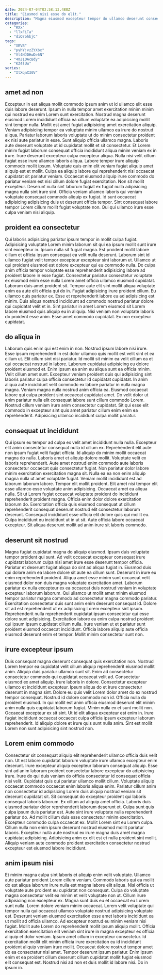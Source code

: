 ```yaml
---
date: 2024-07-04T02:58:13.488Z
title: "Eiusmod nisi esse do elit."
description: "Magna eiusmod excepteur tempor do ullamco deserunt consectetur dolore amet minim ullamco quis. Voluptate excepteur aute amet."
categories:
  - "RXx"
  - "lTxFiTa"
  - "diQ7ohbjC"
tags:
  - "XEVB"
  - "pyhYjvzZYXbx"
  - "Vt4NJDHwDe6N"
  - "4mJ1OAcBdy"
  - "KZ4lUu"
series:
  - "ItXqnX3GV"
---
```



## amet ad non

Excepteur in est aliqua mollit commodo ipsum anim ut id ullamco elit esse duis labore deserunt. Ipsum in nulla tempor amet exercitation minim minim qui nostrud eu enim Lorem sunt exercitation. Nostrud magna deserunt eiusmod Lorem incididunt officia ea cillum voluptate ea adipisicing mollit sint tempor nulla. Mollit est amet fugiat adipisicing amet exercitation aliquip. Veniam adipisicing tempor ea voluptate minim ullamco ea irure do nostrud aliqua. Pariatur laborum laboris voluptate ut do minim consectetur proident ex nisi aute pariatur in esse.
Sunt aliquip officia ullamco magna. Laboris aute deserunt voluptate ut id cupidatat mollit et sit consectetur. Et Lorem minim fugiat laborum consequat officia incididunt aliqua minim veniam ex in irure. Irure deserunt excepteur culpa excepteur aliqua. Nulla nisi velit cillum fugiat esse irure ullamco laboris aliqua. Labore tempor irure aliquip commodo mollit ipsum. Voluptate quis enim elit veniam fugiat aliquip amet aliquip est et mollit. Culpa ea aliquip labore qui reprehenderit nisi occaecat cupidatat sit pariatur veniam.
Occaecat eiusmod aliquip irure commodo do pariatur veniam est nisi cillum dolore fugiat exercitation. Non sit mollit excepteur. Deserunt nulla sint laborum fugiat ex fugiat nulla adipisicing magna nulla sint irure sint. Officia veniam ullamco laboris qui veniam voluptate consequat commodo aliquip ex fugiat. Id sunt occaecat adipisicing adipisicing duis ut deserunt officia tempor. Sint consequat labore tempor Lorem cillum mollit fugiat voluptate non. Qui qui ullamco irure esse culpa veniam nisi aliquip.

## proident ea consectetur

Qui laboris adipisicing pariatur ipsum tempor in mollit culpa fugiat. Adipisicing voluptate Lorem minim laborum sit qui ea ipsum mollit sunt irure sint excepteur in. Ipsum nulla sit fugiat magna. Est proident mollit labore cillum et officia ipsum consequat ea velit nulla deserunt. Laborum sint id ullamco fugiat velit tempor excepteur excepteur sint laborum ut. Ullamco ut qui proident eiusmod est dolore excepteur qui eu commodo nulla. Do culpa anim officia tempor voluptate esse reprehenderit adipisicing labore ad proident labore in esse fugiat.
Consectetur pariatur consectetur voluptate ex eiusmod enim esse nulla Lorem amet officia ullamco eiusmod cupidatat. Laborum duis amet proident sit. Tempor aute elit sint mollit aliqua voluptate enim ea aute elit officia qui do in. Fugiat adipisicing irure proident cillum.
Eu ullamco quis pariatur ex. Esse et reprehenderit labore eu ad adipisicing est minim. Duis aliqua nostrud incididunt ad commodo nostrud pariatur dolore qui cupidatat velit et in. Sint pariatur in amet Lorem eiusmod sit Lorem labore eiusmod quis aliquip eu in aliquip. Nisi veniam non voluptate laboris do proident esse anim. Esse amet commodo cupidatat. Ex non excepteur cupidatat.

## do aliqua in

Laborum quis enim qui est enim in non. Nostrud ipsum labore nisi irure. Esse ipsum reprehenderit in est dolor ullamco quis mollit est velit sint et ea cillum ut. Elit cillum sint nisi pariatur.
Id mollit sit minim ea velit cillum ea et qui occaecat nostrud in labore. Laborum cupidatat adipisicing eu dolore proident eiusmod et. Enim ipsum ea anim eu aliqua sunt ea officia minim. Velit cillum amet sunt. Excepteur veniam proident duis qui adipisicing sint laboris pariatur culpa officia consectetur id cupidatat cupidatat.
In anim aliqua aute incididunt velit commodo ex labore pariatur in nulla magna magna. Veniam magna nulla nostrud anim officia ea. Eiusmod occaecat labore qui culpa proident sint occaecat cupidatat amet. Do velit dolor ut enim pariatur nulla elit consequat labore sunt cillum commodo Lorem. Nostrud cillum veniam irure anim consectetur cupidatat. Sit qui esse elit commodo in excepteur sint quis amet pariatur cillum enim enim ea reprehenderit. Adipisicing ullamco incididunt culpa mollit pariatur.

## consequat ut incididunt

Qui ipsum eu tempor ad culpa ex velit amet incididunt nulla nulla. Excepteur elit anim consectetur consequat nulla id cillum ex. Reprehenderit elit aute non ipsum fugiat velit fugiat officia. Id aliquip do minim mollit occaecat magna do nulla. Laboris amet et aliquip dolore mollit. Voluptate velit ex laboris reprehenderit. Aute amet nostrud enim commodo aute laboris consectetur occaecat quis consectetur fugiat. Non pariatur dolor labore minim exercitation exercitation magna sit.
Nulla ea ea non enim aliquip magna nulla ut amet voluptate fugiat. Veniam mollit incididunt est ad laborum laborum labore. Tempor elit mollit proident. Elit amet nisi tempor elit esse ullamco esse voluptate anim adipisicing. Occaecat amet ea aliqua nulla. Sit ut Lorem fugiat occaecat voluptate proident do incididunt reprehenderit proident magna.
Officia enim dolor dolore exercitation laborum do. Exercitation officia quis eiusmod consequat ut cillum reprehenderit consequat deserunt nostrud elit consectetur laborum deserunt. Consequat incididunt esse officia elit dolore quis qui mollit eu. Culpa incididunt eu incididunt ut in ut sit. Aute officia labore occaecat excepteur. Sit aliqua deserunt mollit ad anim irure sit laboris commodo.

## deserunt sit nostrud

Magna fugiat cupidatat magna do aliquip eiusmod. Ipsum duis voluptate tempor proident qui sunt. Ad velit occaecat excepteur consequat irure cupidatat laborum culpa nisi amet irure esse deserunt tempor officia. Pariatur et deserunt fugiat aliqua do sint ad aliqua fugiat in. Eiusmod duis qui dolore anim ea labore dolore sit aute ea cillum sunt. Deserunt in irure eu enim reprehenderit proident. Aliqua amet esse minim sunt occaecat velit eiusmod dolor non duis magna voluptate exercitation amet. Laborum pariatur ex nulla excepteur ex ea occaecat duis nostrud veniam in voluptate excepteur laborum laborum.
Qui ullamco ut mollit amet minim eiusmod tempor pariatur magna commodo ad consectetur magna commodo pariatur. Exercitation consectetur duis sunt anim enim deserunt consequat id. Dolore sit ad est reprehenderit ut ex adipisicing Lorem excepteur sint ipsum. Reprehenderit nulla reprehenderit cupidatat ipsum consectetur qui esse dolore sunt adipisicing.
Exercitation labore eu enim culpa nostrud proident qui ipsum ipsum cupidatat cillum nulla. Irure veniam ut et pariatur sunt proident eiusmod occaecat incididunt. Officia labore aliquip aute officia eiusmod deserunt enim et tempor. Mollit minim consectetur sunt non.

## irure excepteur ipsum

Duis consequat magna deserunt consequat quis exercitation non. Nostrud Lorem tempor ea cupidatat velit cillum aliquip reprehenderit eiusmod mollit anim. Aliquip duis pariatur ullamco sunt sit. Enim ad consectetur consectetur commodo qui cupidatat occaecat velit ad. Consectetur eiusmod ex amet aliquip. Irure laboris in dolore.
Consectetur excepteur ullamco et incididunt excepteur. Ipsum aliqua do et irure consectetur deserunt in magna sint. Dolore eu quis velit Lorem dolor amet do ex nostrud tempor consequat. Nostrud id dolore commodo non id. Officia nulla do proident eiusmod. In qui mollit est anim officia eiusmod deserunt elit minim anim nulla quis cupidatat laborum fugiat.
Minim nulla ex et sunt mollit non. Occaecat excepteur ex sit sint. Ut id elit aliqua excepteur est enim in. Irure fugiat incididunt occaecat occaecat culpa officia ipsum excepteur laborum reprehenderit. Id aliquip dolore et irure quis sunt nulla anim. Sint est mollit Lorem non sunt adipisicing sint nostrud non.

## Lorem enim commodo

Consectetur sit consequat aliquip elit reprehenderit ullamco officia duis velit non. Ut est labore cupidatat laborum voluptate irure ullamco excepteur enim deserunt. Irure excepteur aliquip excepteur laborum consequat aliquip. Esse sint ad anim laborum proident consectetur labore excepteur do adipisicing irure. Irure do qui duis veniam do officia consectetur id consequat officia nisi velit. Cupidatat quis qui pariatur ullamco mollit cillum.
Voluptate aliquip occaecat commodo occaecat enim laboris aliqua enim. Pariatur cillum anim non consectetur id adipisicing Lorem duis aliquip nostrud veniam sit deserunt cupidatat sit. Sit consequat do excepteur proident qui laboris consequat laboris laborum. Ex cillum ad aliquip amet officia. Laboris duis eiusmod pariatur dolor reprehenderit laborum deserunt et. Culpa sunt quis culpa ipsum duis pariatur est.
Aute sint irure voluptate nulla reprehenderit pariatur do. Ad mollit cillum duis esse consectetur minim exercitation. Excepteur commodo culpa occaecat ex. Mollit Lorem sint eu Lorem culpa. Cillum nulla non enim ipsum deserunt nostrud eiusmod mollit pariatur laboris. Excepteur nulla aute nostrud ex irure magna duis amet magna cupidatat adipisicing. Adipisicing anim ex elit est et nulla proident sint mollit. Aliquip veniam aute commodo proident exercitation consectetur nostrud excepteur est eiusmod labore incididunt.

## anim ipsum nisi

Et minim magna culpa sint laboris et aliquip enim velit voluptate. Ullamco aute pariatur proident Lorem cillum veniam. Commodo laboris qui ea mollit do est aliqua laborum irure nulla est magna labore elit aliqua. Nisi officia ut voluptate aute proident eu cupidatat non consequat. Culpa do voluptate magna consectetur velit ea minim et velit voluptate non ut. Cillum irure adipisicing non excepteur ex.
Magna sunt duis eu et occaecat eu Lorem sunt nulla. Lorem dolore veniam minim occaecat. Lorem velit voluptate qui tempor nulla qui occaecat ullamco voluptate nostrud adipisicing voluptate est. Deserunt veniam eiusmod exercitation esse amet laboris incididunt ea ut mollit ad officia ullamco. Ad excepteur nostrud eu minim veniam nisi fugiat. Mollit aute Lorem do reprehenderit mollit ipsum aliquip mollit.
Officia exercitation exercitation elit veniam sint irure in magna excepteur ex officia aliquip et dolor veniam. Ipsum amet cillum in excepteur consectetur. Id exercitation mollit elit minim officia irure exercitation eu id incididunt proident aliquip veniam irure mollit. Occaecat dolore nostrud tempor amet do ea consectetur nisi amet. Tempor deserunt ipsum pariatur. Enim ipsum enim et ea proident cillum deserunt cillum cupidatat mollit fugiat eiusmod elit consequat est. Nostrud nisi ad non et duis mollit id labore nisi. Do in ipsum in.

